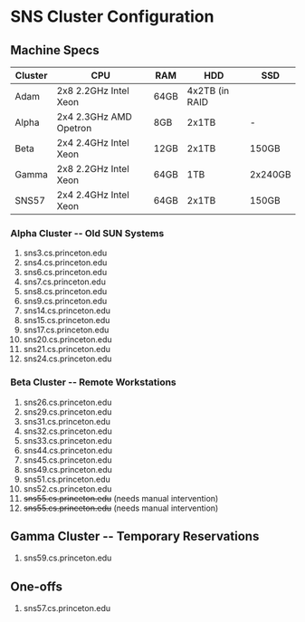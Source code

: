 # SNS Cluster Configuration

## Machine Specs

| Cluster | CPU                    | RAM  | HDD   | SSD     |
|---------|------------------------|------|-------------|---------|
| Adam    | 2x8 2.2GHz Intel Xeon  | 64GB | 4x2TB (in RAID |         |
| Alpha   | 2x4 2.3GHz AMD Opetron | 8GB  | 2x1TB | -       |
| Beta    | 2x4 2.4GHz Intel Xeon  | 12GB | 2x1TB | 150GB   |
| Gamma   | 2x8 2.2GHz Intel Xeon  | 64GB | 1TB   | 2x240GB |
| SNS57   | 2x4 2.4GHz Intel Xeon  | 64GB | 2x1TB | 150GB   |


### Alpha Cluster -- Old SUN Systems

1. sns3.cs.princeton.edu
2. sns4.cs.princeton.edu
3. sns6.cs.princeton.edu
4. sns7.cs.princeton.edu
5. sns8.cs.princeton.edu
6. sns9.cs.princeton.edu
7. sns14.cs.princeton.edu
7. sns15.cs.princeton.edu
8. sns17.cs.princeton.edu
9. sns20.cs.princeton.edu
10. sns21.cs.princeton.edu
11. sns24.cs.princeton.edu

### Beta Cluster -- Remote Workstations

1. sns26.cs.princeton.edu
2. sns29.cs.princeton.edu
3. sns31.cs.princeton.edu
4. sns32.cs.princeton.edu
5. sns33.cs.princeton.edu
6. sns44.cs.princeton.edu
6. sns45.cs.princeton.edu
8. sns49.cs.princeton.edu
9. sns51.cs.princeton.edu
10. sns52.cs.princeton.edu
11. ~~sns55.cs.princeton.edu~~ (needs manual intervention)
12. ~~sns55.cs.princeton.edu~~ (needs manual intervention)

## Gamma Cluster -- Temporary Reservations

1. sns59.cs.princeton.edu

## One-offs

1. sns57.cs.princeton.edu
